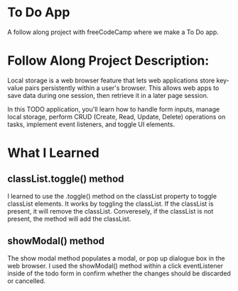 # To Do App
A follow along project with freeCodeCamp where we make a To Do app.

# Follow Along Project Description:
Local storage is a web browser feature that lets web applications store key-value pairs persistently within a user's browser. This allows web apps to save data during one session, then retrieve it in a later page session.

In this TODO application, you'll learn how to handle form inputs, manage local storage, perform CRUD (Create, Read, Update, Delete) operations on tasks, implement event listeners, and toggle UI elements.

# What I Learned

## classList.toggle() method
I learned to use the .toggle() method on the classList property to toggle classList elements.
It works by toggling the classList. If the classList is present, it will remove the classList.
Converesely, if the classList is not present, the method will add the classList.

## showModal() method
The show modal method populates a modal, or pop up dialogue box in the web browser.
I used the showModal() method within a click eventListener inside of the todo form in confirm whether the changes should be discarded or cancelled.